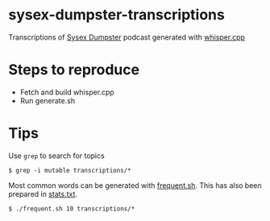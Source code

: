 # sysex-dumpster-transcriptions
Transcriptions of [Sysex Dumpster](https://www.sysexdumpster.com/) podcast generated with [whisper.cpp](https://github.com/ggerganov/whisper.cpp)

# Steps to reproduce
* Fetch and build whisper.cpp
* Run generate.sh

# Tips
Use `grep` to search for topics

    $ grep -i mutable transcriptions/*

Most common words can be generated with [frequent.sh](frequent.sh). This has also been prepared in [stats.txt](stats.txt). 

    $ ./frequent.sh 10 transcriptions/*
